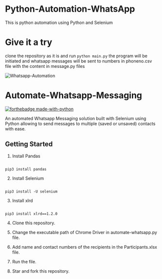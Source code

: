 # Python-Automation-WhatsApp

This is python automation using Python and Selenium

# Give it a try
clone the repository as it is and run ```python main.py```
the program will be initiated and whatsapp messages will be sent to numbers in phoneno.csv file with the content in message.py files

![Whatsapp-Automation](https://cdn3.notifyvisitors.com/blog/wp-content/uploads/2019/12/11071620/capability-n-features-banner1.jpg)

# Automate-Whatsapp-Messaging

[![forthebadge made-with-python](http://ForTheBadge.com/images/badges/made-with-python.svg)](https://www.python.org/)

An automated Whatsapp Messaging solution built with Selenium using Python allowing to send messages to multiple (saved or unsaved) contacts with ease.

## Getting Started

1. Install Pandas

```

pip3 install pandas

```

2. Install Selenium 

```

pip3 install -U selenium

```

3. Install xlrd

```

pip3 install xlrd==1.2.0

```

4. Clone this repository.

5. Change the executable path of Chrome Driver in automate-whatsapp.py file.

6. Add name and contact numbers of the recipients in the Participants.xlsx file.

7. Run the file.

8. Star and fork this repository.
